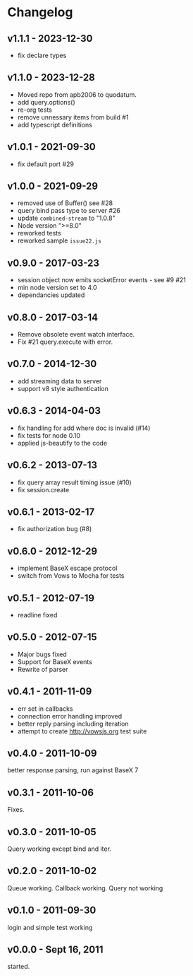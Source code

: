 # Changelog
## v1.1.1 - 2023-12-30
- fix declare types
## v1.1.0 - 2023-12-28
- Moved repo from apb2006 to quodatum.
- add query.options()
- re-org tests
- remove unnessary items from build #1
- add typescript definitions
## v1.0.1  - 2021-09-30
- fix default port #29

## v1.0.0 - 2021-09-29
- removed use of Buffer() see #28
- query bind pass type to server #26
- update `combined-stream` to "1.0.8"
- Node version ">=8.0"
- reworked tests
- reworked sample `issue22.js`

## v0.9.0 - 2017-03-23
- session object now emits socketError events - see #9 #21
- min node version set to 4.0
- dependancies updated  

## v0.8.0 - 2017-03-14
- Remove obsolete event watch interface. 
- Fix #21 query.execute with error.

## v0.7.0 - 2014-12-30
- add streaming data to server
- support v8 style authentication 

## v0.6.3 - 2014-04-03
- fix handling for add where doc is invalid (#14)
- fix tests for node 0.10
- applied js-beautify to the code

## v0.6.2 - 2013-07-13
- fix query array result timing issue (#10)
- fix session.create

## v0.6.1 - 2013-02-17
- fix authorization bug (#8)

## v0.6.0 - 2012-12-29
- implement BaseX escape protocol
- switch from Vows to Mocha for tests

## v0.5.1 - 2012-07-19
- readline fixed

## v0.5.0 - 2012-07-15

- Major bugs fixed
- Support for BaseX events
- Rewrite of parser


## v0.4.1 - 2011-11-09

- err set in callbacks
- connection error handling improved
- better reply parsing including iteration
- attempt to create http://vowsjs.org test suite

## v0.4.0 - 2011-10-09
better response parsing, run against BaseX 7
## v0.3.1 - 2011-10-06
Fixes.
## v0.3.0 - 2011-10-05
Query working except bind and iter.
## v0.2.0 - 2011-10-02
Queue working. Callback working. Query not working
## v0.1.0 - 2011-09-30
login and simple test working
## v0.0.0 - Sept 16, 2011
started.